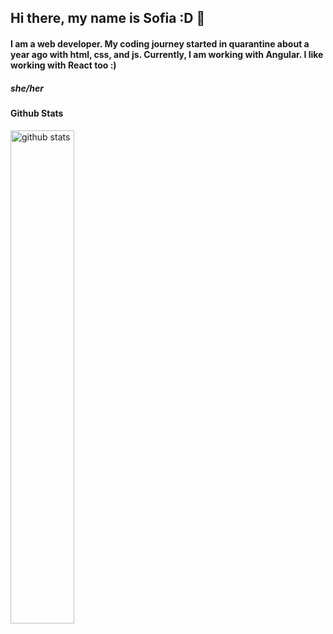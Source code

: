 ## Hi there, my name is Sofia :D 👋

#### I am a web developer. My coding journey started in quarantine about a year ago with html, css, and js. Currently, I am working with Angular. I like working with React too :) 

##### she/her

#### Github Stats
<img src="https://github-readme-stats.vercel.app/api?username=sofiahinojosa&show_icons=true&theme=gotham" alt="github stats" width="45%" />

<!-- align="right" -->

<!--
### Top Languages
 ![Top Langs](https://github-readme-stats.vercel.app/api/top-langs/?username=sofiahinojosa&layout=compact)
-->

<!--
### Github Streaks
<img src="https://github-readme-streak-stats.herokuapp.com/?user=kritika-pattalam&theme=dark" width="48%" >
-->

<!-- ![Visitor Count](https://profile-counter.glitch.me/sofiahinojosa/count.svg) -->
